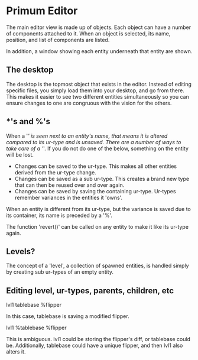 # Primum Editor

The main editor view is made up of objects. Each object can have a number of components attached to it. When an object is selected, its name, position, and list of components are listed.

In addition, a window showing each entity underneath that entity are shown.

## The desktop

The desktop is the topmost object that exists in the editor. Instead of editing specific files, you simply load them into your desktop, and go from there. This makes it easier to see two different entities simultaneously so you can ensure changes to one are congruous with the vision for the others.

## *'s and %'s

When a '*' is seen next to an entity's name, that means it is altered compared to its ur-type and is unsaved. There are a number of ways to take care of a '*'. If you do not do one of the below, something on the entity will be lost.

- Changes can be saved to the ur-type. This makes all other entities derived from the ur-type change.
- Changes can be saved as a sub ur-type. This creates a brand new type that can then be reused over and over again.
- Changes can be saved by saving the containing ur-type. Ur-types remember variances in the entities it 'owns'.

When an entity is different from its ur-type, but the variance is saved due to its container, its name is preceded by a '%'.

The function 'revert()' can be called on any entity to make it like its ur-type again.

## Levels?

The concept of a 'level', a collection of spawned entities, is handled simply by creating sub ur-types of an empty entity. 

## Editing level, ur-types, parents, children, etc

lvl1
  tablebase
    %flipper

In this case, tablebase is saving a modified flipper.

lvl1
  %tablebase
    %flipper

This is ambiguous. lvl1 could be storing the flipper's diff, or tablebase could be. Additionally, tablebase could have a unique flipper, and then lvl1 also alters it.
